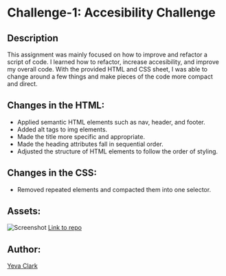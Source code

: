 # Challenge-1: Accesibility Challenge

## Description
This assignment was mainly focused on how to improve and refactor a script of code. I learned how to refactor, increase accesibility, and improve my overall code. With the provided HTML and CSS sheet, I was able to change around a few things and make pieces of the code more compact and direct.

## Changes in the HTML:
- Applied semantic HTML elements such as nav, header, and footer.
- Added alt tags to img elements.
- Made the title more specific and appropriate.
- Made the heading attributes fall in sequential order.
- Adjusted the structure of HTML elements to follow the order of styling.

## Changes in the CSS:
- Removed repeated elements and compacted them into one selector.

## Assets:
![Screenshot](assets/images/screenshot.png)
[Link to repo](https://github.com/yevac23/Challenge-1)

## Author:
[Yeva Clark](https://github.com/yevac23)






